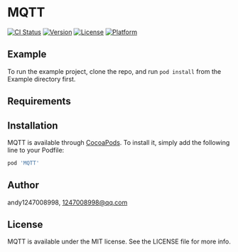 # MQTT

[![CI Status](https://img.shields.io/travis/andy1247008998/MQTT.svg?style=flat)](https://travis-ci.org/andy1247008998/MQTT)
[![Version](https://img.shields.io/cocoapods/v/MQTT.svg?style=flat)](https://cocoapods.org/pods/MQTT)
[![License](https://img.shields.io/cocoapods/l/MQTT.svg?style=flat)](https://cocoapods.org/pods/MQTT)
[![Platform](https://img.shields.io/cocoapods/p/MQTT.svg?style=flat)](https://cocoapods.org/pods/MQTT)

## Example

To run the example project, clone the repo, and run `pod install` from the Example directory first.

## Requirements

## Installation

MQTT is available through [CocoaPods](https://cocoapods.org). To install
it, simply add the following line to your Podfile:

```ruby
pod 'MQTT'
```

## Author

andy1247008998, 1247008998@qq.com

## License

MQTT is available under the MIT license. See the LICENSE file for more info.
